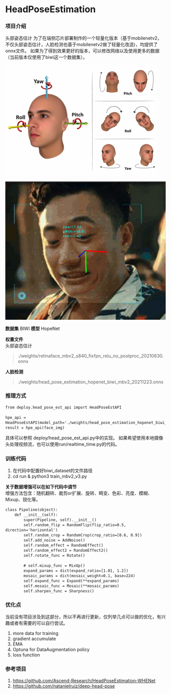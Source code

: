 # HeadPoseEstimation

### 项目介绍
头部姿态估计
为了在端侧芯片部署制作的一个轻量化版本（基于mobilenetv2，不仅头部姿态估计，人脸检测也基于mobilenetv2做了轻量化改造)，均提供了onnx文件。
如果为了得到效果更好的版本，可以修改网络以及使用更多的数据（当前版本仅使用了biwi这一个数据集）。

![Alt text](./assets/head_pose_definition.png "head pose metrics")

![Alt text](./assets/result3.jpg "test smaple" )<!-- .element height="30%" width="30%" -->

**数据集**
BIWI
**模型**
HopeNet

**权重文件**    
头部姿态估计
>./weights/retinaface_mbv2_s840_fixfpn_relu_no_postproc_20210630.onnx

**人脸检测**
>./weights/head_pose_estimation_hopenet_biwi_mbv2_20211223.onnx

### 推理方式    
```
from deploy.head_pose_est_api import HeadPoseEstAPI

hpe_api = HeadPoseEstAPI(model_path='./weights/head_pose_estimation_hopenet_biwi_mbv2_20211223.onnx')
result = hpe_api(face_img)
```
具体可以参照 deploy/head_pose_est_api.py中的实现。
如果希望使用本地摄像头处理视频流，也可以使用run/realtime_time.py的代码。


### 训练代码    
1. 在代码中配置好biwi_dataset的文件路径
2. cd run & python3 train_mbv2_v3.py


**关于数据增强可以在如下代码中调节**         
增强方法包含：随机翻转、裁剪or扩展、旋转、畸变、色彩、亮度、模糊、Mixup、锐化等。
```
class Pipeline(object):
    def __init__(self):
        super(Pipeline, self).__init__()
        self.random_flip = RandomFlip(flip_ratio=0.5, direction='horizontal')
        self.random_crop = RandomCrop(crop_ratio=[0.6, 0.9])
        self.add_noise = AddNoise()
        self.random_effect = RandomEffect()
        self.random_effect2 = RandomEffect2()
        self.rotate_func = Rotate()

        # self.mixup_func = MixUp()
        expand_params = dict(expand_ratio=[1.01, 1.2])
        mosaic_params = dict(mosaic_weight=0.1, base=224)
        self.expand_func = Expand(**expand_params)
        self.mosaic_func = Mosaic(**mosaic_params)
        self.sharpen_func = Sharpness()
```


### 优化点
当前没有项目涉及到这部分，所以不再进行更新，仅列举几点可以做的优化，有兴趣或者有需要的可以自行尝试。
1. more data for training
2. gradient accumulate
3. EMA
4. Optuna for DataAugmentation policy
5. loss function    



### 参考项目
1. https://github.com/Ascend-Research/HeadPoseEstimation-WHENet
2. https://github.com/natanielruiz/deep-head-pose
